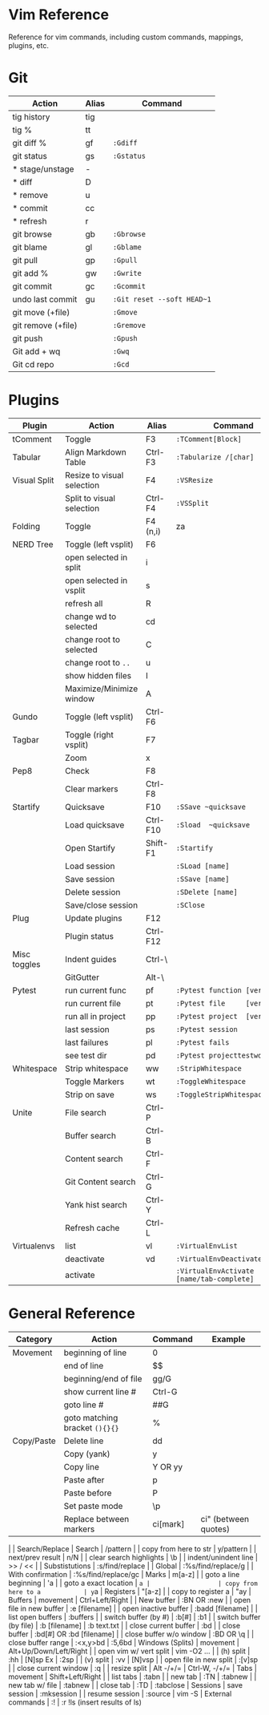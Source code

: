 # Vim Reference
Reference for vim commands, including custom commands, mappings, plugins, etc.

# Git
| Action             | Alias | Command
| ------             | ----- | -------
| tig history        | tig
| tig %              | tt
| git diff %         | gf    | `:Gdiff`
| git status         | gs    | `:Gstatus`
| * stage/unstage    | -
| * diff             | D
| * remove           | u
| * commit           | cc
| * refresh          | r
| git browse         | gb    | `:Gbrowse`
| git blame          | gl    | `:Gblame`
| git pull           | gp    | `:Gpull`
| git add %          | gw    | `:Gwrite`
| git commit         | gc    | `:Gcommit`
| undo last commit   | gu    | `:Git reset --soft HEAD~1`
| git move (+file)   |       | `:Gmove`
| git remove (+file) |       | `:Gremove`
| git push           |       | `:Gpush`
| Git add + wq       |       | `:Gwq`
| Git cd repo        |       | `:Gcd`

# Plugins
| Plugin       | Action                     | Alias    | Command
| ------       | ------                     | -----    | -------
| tComment     | Toggle                     | F3       | `:TComment[Block]`
| Tabular      | Align Markdown Table       | Ctrl-F3  | `:Tabularize /[char]`
| Visual Split | Resize to visual selection | F4       | `:VSResize`
|              | Split to visual selection  | Ctrl-F4  | `:VSSplit`
| Folding      | Toggle                     | F4 (n,i) | za
| NERD Tree    | Toggle (left vsplit)       | F6
|              | open selected in split     | i
|              | open selected in vsplit    | s
|              | refresh all                | R
|              | change wd to selected      | cd
|              | change root to selected    | C
|              | change root to `..`        | u
|              | show hidden files          | I
|              | Maximize/Minimize window   | A
| Gundo        | Toggle (left vsplit)       | Ctrl-F6
| Tagbar       | Toggle (right vsplit)      | F7
|              | Zoom                       | x
| Pep8         | Check                      | F8
|              | Clear markers              | Ctrl-F8
| Startify     | Quicksave                  | F10      | `:SSave ~quicksave`
|              | Load quicksave             | Ctrl-F10 | `:Sload  ~quicksave`
|              | Open Startify              | Shift-F1 | `:Startify`
|              | Load session               |          | `:SLoad [name]`
|              | Save session               |          | `:SSave [name]`
|              | Delete session             |          | `:SDelete [name]`
|              | Save/close session         |          | `:SClose`
| Plug         | Update plugins             | F12
|              | Plugin status              | Ctrl-F12
| Misc toggles | Indent guides              | Ctrl-\
|              | GitGutter                  | Alt-\
| Pytest       | run current func           | pf       | `:Pytest function [verbose]`
|              | run current file           | pt       | `:Pytest file     [verbose]`
|              | run all in project         | pp       | `:Pytest project  [verbose]`
|              | last session               | ps       | `:Pytest session`
|              | last failures              | pl       | `:Pytest fails`
|              | see test dir               | pd       | `:Pytest projecttestwd`
| Whitespace   | Strip whitespace           | ww       | `:StripWhitespace`
|              | Toggle Markers             | wt       | `:ToggleWhitespace`
|              | Strip on save              | ws       | `:ToggleStripWhitespaceOnSave`
| Unite        | File search                | Ctrl-P
|              | Buffer search              | Ctrl-B
|              | Content search             | Ctrl-F
|              | Git Content search         | Ctrl-G
|              | Yank hist search           | Ctrl-Y
|              | Refresh cache              | Ctrl-L
| Virtualenvs  | list                       | vl       | `:VirtualEnvList`
|              | deactivate                 | vd       | `:VirtualEnvDeactivate`
|              | activate                   |          | `:VirtualEnvActivate [name/tab-complete]`


# General Reference

| Category          | Action                         | Command                              | Example
| --------          | ------                         | -------                              | -------
| Movement          | beginning of line              | 0
|                   | end of line                    | $$
|                   | beginning/end of file          | gg/G
|                   | show current line #            | Ctrl-G
|                   | goto line #                    | ##G
|                   | goto matching bracket `(){}{}` | %
| Copy/Paste        | Delete line                    | dd
|                   | Copy (yank)                    | y
|                   | Copy line                      | Y OR yy
|                   | Paste after                    | p
|                   | Paste before                   | P
|                   | Set paste mode                 | \p
|                   | Replace between markers        | ci[mark]                             | ci" (between quotes) | ci[ (between brackets)
|
| Search/Replace    | Search                         | /pattern
|                   | copy from here to str          | y/pattern
|                   | next/prev result               | n/N
|                   | clear search highlights        | \b
|                   | indent/unindent line           | >> / <<
|                   | Substistutions                 | :s/find/replace
|                   | Global                         | :%s/find/replace/g
|                   | With confirmation              | :%s/find/replace/gc
| Marks             | m[a-z]
|                   | goto a line beginning          | 'a
|                   | goto a exact location          | `a
|                   | copy from here to a            | y`a
| Registers         | "[a-z]
|                   | copy to register a             | "ay
| Buffers           | movement                       | Ctrl+Left/Right
|                   | New buffer                     | :BN OR :new
|                   | open file in new buffer        | :e [filename]
|                   | open inactive buffer           | :badd [filename]
|                   | list open buffers              | :buffers
|                   | switch buffer (by #)           | :b[#]                                | :b1
|                   | switch buffer (by file)        | :b [filename]                        | :b text.txt
|                   | close current buffer           | :bd
|                   | close buffer                   | :bd[#] OR :bd [filename]
|                   | close buffer w/o window        | :BD OR \q
|                   | close buffer range             | :<x,y>bd                             | :5,6bd
| Windows (Splits)  | movement                       | Alt+Up/Down/Left/Right
|                   | open vim w/ vert split         | vim -O2 <filename1> ... <filename n>
|                   | (h) split                      | :hh                                  | [N]sp  Ex            | :2sp
|                   | (v) split                      | :vv                                  | [N]vsp
|                   | open file in new split         | :[v]sp <filename>
|                   | close current window           | :q
|                   | resize split                   | Alt -/+/=                            | Ctrl-W, -/+/=
| Tabs              | movement                       | Shift+Left/Right
|                   | list tabs                      | :tabn
|                   | new tab                        | :TN                                  | :tabnew
|                   | new tab w/ file                | :tabnew <filename>
|                   | close tab                      | :TD                                  | :tabclose
| Sessions          | save session                   | :mksession <filename>
|                   | resume session                 | :source <filename>                   | vim -S <filename>
| External commands | :!<command>                    | :r !ls (insert results of ls)
